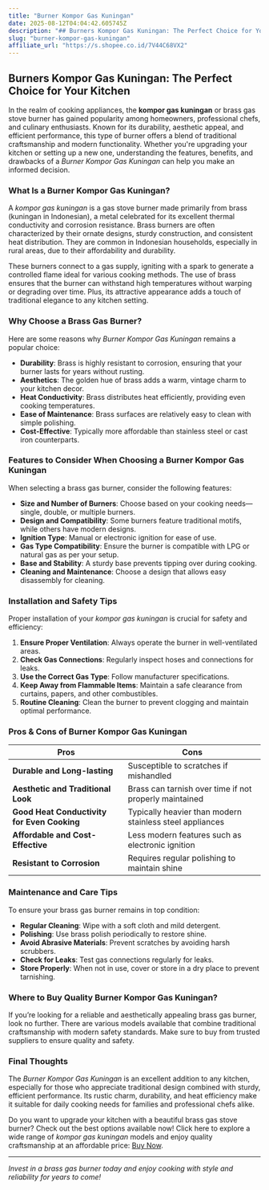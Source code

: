 ```yaml
---
title: "Burner Kompor Gas Kuningan"
date: 2025-08-12T04:04:42.605745Z
description: "## Burners Kompor Gas Kuningan: The Perfect Choice for Your Kitchen..."
slug: "burner-kompor-gas-kuningan"
affiliate_url: "https://s.shopee.co.id/7V44C68VX2"
---
```

## Burners Kompor Gas Kuningan: The Perfect Choice for Your Kitchen

In the realm of cooking appliances, the **kompor gas kuningan** or brass gas stove burner has gained popularity among homeowners, professional chefs, and culinary enthusiasts. Known for its durability, aesthetic appeal, and efficient performance, this type of burner offers a blend of traditional craftsmanship and modern functionality. Whether you're upgrading your kitchen or setting up a new one, understanding the features, benefits, and drawbacks of a *Burner Kompor Gas Kuningan* can help you make an informed decision.

### What Is a Burner Kompor Gas Kuningan?

A *kompor gas kuningan* is a gas stove burner made primarily from brass (kuningan in Indonesian), a metal celebrated for its excellent thermal conductivity and corrosion resistance. Brass burners are often characterized by their ornate designs, sturdy construction, and consistent heat distribution. They are common in Indonesian households, especially in rural areas, due to their affordability and durability.

These burners connect to a gas supply, igniting with a spark to generate a controlled flame ideal for various cooking methods. The use of brass ensures that the burner can withstand high temperatures without warping or degrading over time. Plus, its attractive appearance adds a touch of traditional elegance to any kitchen setting.

### Why Choose a Brass Gas Burner?

Here are some reasons why *Burner Kompor Gas Kuningan* remains a popular choice:

- **Durability**: Brass is highly resistant to corrosion, ensuring that your burner lasts for years without rusting.
- **Aesthetics**: The golden hue of brass adds a warm, vintage charm to your kitchen decor.
- **Heat Conductivity**: Brass distributes heat efficiently, providing even cooking temperatures.
- **Ease of Maintenance**: Brass surfaces are relatively easy to clean with simple polishing.
- **Cost-Effective**: Typically more affordable than stainless steel or cast iron counterparts.

### Features to Consider When Choosing a Burner Kompor Gas Kuningan

When selecting a brass gas burner, consider the following features:

- **Size and Number of Burners**: Choose based on your cooking needs—single, double, or multiple burners.
- **Design and Compatibility**: Some burners feature traditional motifs, while others have modern designs.
- **Ignition Type**: Manual or electronic ignition for ease of use.
- **Gas Type Compatibility**: Ensure the burner is compatible with LPG or natural gas as per your setup.
- **Base and Stability**: A sturdy base prevents tipping over during cooking.
- **Cleaning and Maintenance**: Choose a design that allows easy disassembly for cleaning.

### Installation and Safety Tips

Proper installation of your *kompor gas kuningan* is crucial for safety and efficiency:

1. **Ensure Proper Ventilation**: Always operate the burner in well-ventilated areas.
2. **Check Gas Connections**: Regularly inspect hoses and connections for leaks.
3. **Use the Correct Gas Type**: Follow manufacturer specifications.
4. **Keep Away from Flammable Items**: Maintain a safe clearance from curtains, papers, and other combustibles.
5. **Routine Cleaning**: Clean the burner to prevent clogging and maintain optimal performance.

### Pros & Cons of Burner Kompor Gas Kuningan

| Pros                                           | Cons                                       |
|------------------------------------------------|--------------------------------------------|
| **Durable and Long-lasting**                   | Susceptible to scratches if mishandled  |
| **Aesthetic and Traditional Look**             | Brass can tarnish over time if not properly maintained |
| **Good Heat Conductivity for Even Cooking**    | Typically heavier than modern stainless steel appliances |
| **Affordable and Cost-Effective**              | Less modern features such as electronic ignition |
| **Resistant to Corrosion**                       | Requires regular polishing to maintain shine |

### Maintenance and Care Tips

To ensure your brass gas burner remains in top condition:

- **Regular Cleaning**: Wipe with a soft cloth and mild detergent.
- **Polishing**: Use brass polish periodically to restore shine.
- **Avoid Abrasive Materials**: Prevent scratches by avoiding harsh scrubbers.
- **Check for Leaks**: Test gas connections regularly for leaks.
- **Store Properly**: When not in use, cover or store in a dry place to prevent tarnishing.

### Where to Buy Quality Burner Kompor Gas Kuningan?

If you’re looking for a reliable and aesthetically appealing brass gas burner, look no further. There are various models available that combine traditional craftsmanship with modern safety standards. Make sure to buy from trusted suppliers to ensure quality and safety.

### Final Thoughts

The *Burner Kompor Gas Kuningan* is an excellent addition to any kitchen, especially for those who appreciate traditional design combined with sturdy, efficient performance. Its rustic charm, durability, and heat efficiency make it suitable for daily cooking needs for families and professional chefs alike.

Do you want to upgrade your kitchen with a beautiful brass gas stove burner? Check out the best options available now! Click here to explore a wide range of *kompor gas kuningan* models and enjoy quality craftsmanship at an affordable price: [Buy Now](https://s.shopee.co.id/7V44C68VX2).

---

*Invest in a brass gas burner today and enjoy cooking with style and reliability for years to come!*